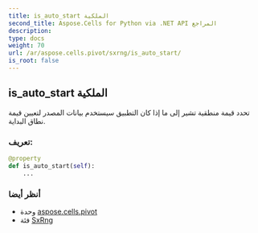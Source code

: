 ```yaml
---
title: is_auto_start الملكية
second_title: Aspose.Cells for Python via .NET API المراجع
description:
type: docs
weight: 70
url: /ar/aspose.cells.pivot/sxrng/is_auto_start/
is_root: false
---
```

##  is_auto_start الملكية

تحدد قيمة منطقية تشير إلى ما إذا كان التطبيق سيستخدم بيانات المصدر لتعيين قيمة نطاق البداية.
###  تعريف:
```python
@property
def is_auto_start(self):
    ...
```

###  أنظر أيضا
* وحدة [aspose.cells.pivot](../../)
* فئة [SxRng](/cells/python-net/ar/aspose.cells.pivot/sxrng)
